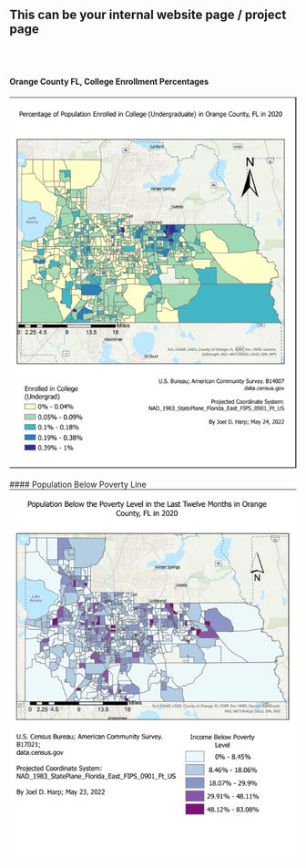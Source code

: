 ## This can be your internal website page / project page
<br><br>
#### Orange County FL, College Enrollment Percentages
<img src="images/3.png?raw=true"/>
<br><br>
#### Population Below Poverty Line 
<img src="images/2.png?raw=true"/>
